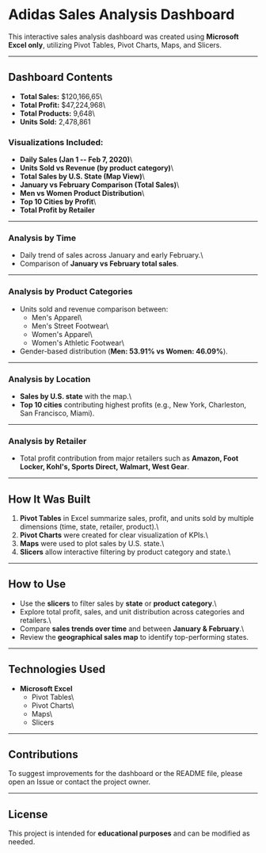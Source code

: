 # Adidas Sales Analysis Dashboard

This interactive sales analysis dashboard was created using **Microsoft
Excel only**, utilizing Pivot Tables, Pivot Charts, Maps, and Slicers.

------------------------------------------------------------------------

## Dashboard Contents

-   **Total Sales:** \$120,166,65\
-   **Total Profit:** \$47,224,968\
-   **Total Products:** 9,648\
-   **Units Sold:** 2,478,861

### Visualizations Included:

-   **Daily Sales (Jan 1 -- Feb 7, 2020)**\
-   **Units Sold vs Revenue (by product category)**\
-   **Total Sales by U.S. State (Map View)**\
-   **January vs February Comparison (Total Sales)**\
-   **Men vs Women Product Distribution**\
-   **Top 10 Cities by Profit**\
-   **Total Profit by Retailer**

------------------------------------------------------------------------

### Analysis by Time

-   Daily trend of sales across January and early February.\
-   Comparison of **January vs February total sales**.

------------------------------------------------------------------------

### Analysis by Product Categories

-   Units sold and revenue comparison between:
    -   Men's Apparel\
    -   Men's Street Footwear\
    -   Women's Apparel\
    -   Women's Athletic Footwear\
-   Gender-based distribution (**Men: 53.91% vs Women: 46.09%**).

------------------------------------------------------------------------

### Analysis by Location

-   **Sales by U.S. state** with the map.\
-   **Top 10 cities** contributing highest profits (e.g., New York,
    Charleston, San Francisco, Miami).

------------------------------------------------------------------------

### Analysis by Retailer

-   Total profit contribution from major retailers such as **Amazon,
    Foot Locker, Kohl's, Sports Direct, Walmart, West Gear**.

------------------------------------------------------------------------

## How It Was Built

1.  **Pivot Tables** in Excel summarize sales, profit, and units sold by
    multiple dimensions (time, state, retailer, product).\
2.  **Pivot Charts** were created for clear visualization of KPIs.\
3.  **Maps** were used to plot sales by U.S. state.\
4.  **Slicers** allow interactive filtering by product category and
    state.\

------------------------------------------------------------------------

## How to Use

-   Use the **slicers** to filter sales by **state** or **product
    category**.\
-   Explore total profit, sales, and unit distribution across categories
    and retailers.\
-   Compare **sales trends over time** and between **January &
    February**.\
-   Review the **geographical sales map** to identify top-performing
    states.

------------------------------------------------------------------------

## Technologies Used

-   **Microsoft Excel**
    -   Pivot Tables\
    -   Pivot Charts\
    -   Maps\
    -   Slicers

------------------------------------------------------------------------

## Contributions

To suggest improvements for the dashboard or the README file, please
open an Issue or contact the project owner.

------------------------------------------------------------------------

## License

This project is intended for **educational purposes** and can be
modified as needed.
